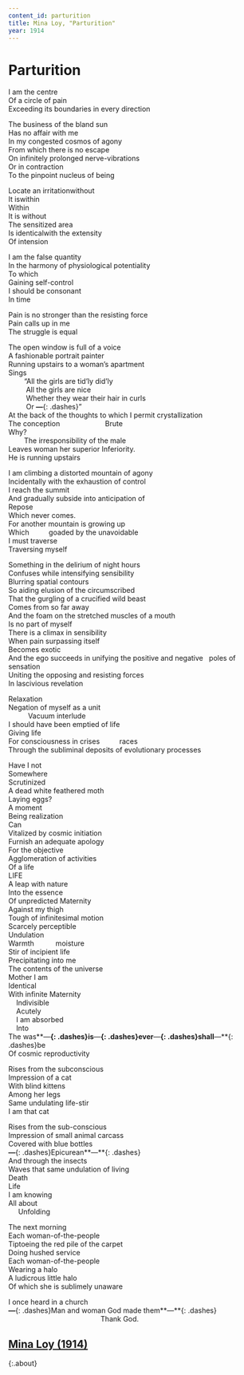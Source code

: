 ```yaml
---
content_id: parturition
title: Mina Loy, "Parturition"
year: 1914
---
```

# Parturition

I am the centre  
Of a circle of pain  
Exceeding its boundaries in every direction  
  
The business of the bland sun  
Has no affair with me  
In my congested cosmos of agony  
From which there is no escape  
On infinitely prolonged nerve-vibrations  
Or in contraction  
To the pinpoint nucleus of being

Locate an irritation<span id="s3-l1"></span>without  
It is<span id="s3-l2"></span>within  
<span id="s3-l3"></span>Within  
It is without   
The sensitized area  
Is identical<span id="s3-l6"></span>with the extensity  
Of intension

I am the false quantity  
In the harmony of physiological potentiality  
To which  
Gaining self-control  
I should be consonant  
In time

Pain is no stronger than the resisting force  
Pain calls up in me  
The struggle is equal

The open window is full of a voice  
A fashionable portrait painter  
Running upstairs to a woman’s apartment  
Sings  
&nbsp;&nbsp;&nbsp;&nbsp;&nbsp;&nbsp;&nbsp;&nbsp;&ldquo;All the girls are tid&rsquo;ly did&rsquo;ly  
&nbsp;&nbsp;&nbsp;&nbsp;&nbsp;&nbsp;&nbsp;&nbsp;&nbsp;All the girls are nice  
&nbsp;&nbsp;&nbsp;&nbsp;&nbsp;&nbsp;&nbsp;&nbsp;&nbsp;Whether they wear their hair in curls  
&nbsp;&nbsp;&nbsp;&nbsp;&nbsp;&nbsp;&nbsp;&nbsp;&nbsp;Or **—**{: .dashes}&rdquo;  
At the back of the thoughts to which I permit crystallization  
The conception&nbsp;&nbsp;&nbsp;&nbsp;&nbsp;&nbsp;&nbsp;&nbsp;&nbsp;&nbsp;&nbsp;&nbsp;&nbsp;&nbsp;&nbsp;&nbsp;&nbsp;&nbsp;&nbsp;&nbsp;&nbsp;&nbsp;&nbsp;Brute  
Why?  
&nbsp;&nbsp;&nbsp;&nbsp;&nbsp;&nbsp;&nbsp;&nbsp;The irresponsibility of the male  
Leaves woman her superior Inferiority.  
He is running upstairs

I am climbing a distorted mountain of agony  
Incidentally with the exhaustion of control  
I reach the summit  
And gradually subside into anticipation of  
Repose  
Which never comes.  
For another mountain is growing up  
Which&nbsp;&nbsp;&nbsp;&nbsp;&nbsp;&nbsp;&nbsp;&nbsp;&nbsp;&nbsp;goaded by the unavoidable  
I must traverse  
Traversing myself

Something in the delirium of night hours  
Confuses while intensifying sensibility  
Blurring spatial contours  
So aiding elusion of the circumscribed  
That the gurgling of a crucified wild beast  
Comes from so far away  
And the foam on the stretched muscles of a mouth  
Is no part of myself  
There is a climax in sensibility  
When pain surpassing itself  
Becomes exotic  
And the ego succeeds in unifying the positive and negative
&nbsp;&nbsp;poles of sensation  
Uniting the opposing and resisting forces  
In lascivious revelation

Relaxation  
Negation of myself as a unit  
&nbsp;&nbsp;&nbsp;&nbsp;&nbsp;&nbsp;&nbsp;&nbsp;&nbsp;&nbsp;Vacuum interlude  
I should have been emptied of life  
Giving life  
For consciousness in crises&nbsp;&nbsp;&nbsp;&nbsp;&nbsp;&nbsp;&nbsp;&nbsp;&nbsp;&nbsp;races  
Through the subliminal deposits of evolutionary processes

Have I not  
Somewhere  
Scrutinized  
A dead white feathered moth  
Laying eggs?  
A moment  
Being realization  
Can  
Vitalized by cosmic initiation  
Furnish an adequate apology  
For the objective  
Agglomeration of activities  
Of a life  
LIFE  
A leap with nature  
Into the essence  
Of unpredicted Maternity  
Against my thigh  
Tough of infinitesimal motion  
Scarcely perceptible  
Undulation  
Warmth&nbsp;&nbsp;&nbsp;&nbsp;&nbsp;&nbsp;&nbsp;&nbsp;&nbsp;&nbsp;&nbsp;moisture  
Stir of incipient life  
Precipitating into me  
The contents of the universe  
Mother I am  
Identical  
With infinite Maternity  
&nbsp;&nbsp;&nbsp;&nbsp;Indivisible  
&nbsp;&nbsp;&nbsp;&nbsp;Acutely  
&nbsp;&nbsp;&nbsp;&nbsp;I am absorbed  
&nbsp;&nbsp;&nbsp;&nbsp;Into  
The was**—**{: .dashes}is**—**{: .dashes}ever**—**{: .dashes}shall**—**{: .dashes}be  
Of cosmic reproductivity

Rises from the subconscious  
Impression of a cat  
With blind kittens  
Among her legs  
Same undulating life-stir  
I am that cat

Rises from the sub-conscious  
Impression of small animal carcass  
Covered with blue bottles  
**—**{: .dashes}Epicurean**—**{: .dashes}  
And through the insects  
Waves that same undulation of living  
Death  
Life  
I am knowing  
All about  
&nbsp;&nbsp;&nbsp;&nbsp;&nbsp;Unfolding

The next morning  
Each woman-of-the-people  
Tiptoeing the red pile of the carpet  
Doing hushed service  
Each woman-of-the-people  
Wearing a halo  
A ludicrous little halo  
Of which she is sublimely unaware

I once heard in a church  
**—**{: .dashes}Man and woman God made them**—**{: .dashes}  
&nbsp;&nbsp;&nbsp;&nbsp;&nbsp;&nbsp;&nbsp;&nbsp;&nbsp;&nbsp;&nbsp;&nbsp;&nbsp;&nbsp;&nbsp;&nbsp;&nbsp;&nbsp;&nbsp;&nbsp;&nbsp;&nbsp;&nbsp;&nbsp;&nbsp;&nbsp;&nbsp;&nbsp;&nbsp;&nbsp;&nbsp;&nbsp;&nbsp;&nbsp;&nbsp;&nbsp;&nbsp;&nbsp;&nbsp;&nbsp;&nbsp;&nbsp;&nbsp;&nbsp;&nbsp;&nbsp;&nbsp;Thank God.


## [Mina Loy (1914)](index.html)
{:.about}